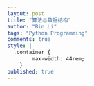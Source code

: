 ```yaml
---
layout: post
title: "算法与数据结构"
author: "Bin Li"
tags: "Python Programming"
comments: true
style: |
  .container {
        max-width: 44rem;
    } 
published: true
---
```





